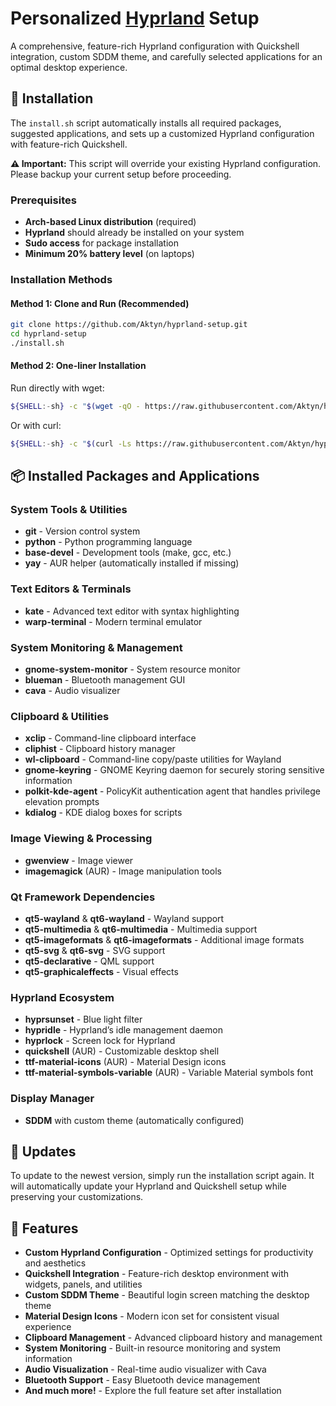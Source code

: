 # Personalized [Hyprland](https://hypr.land/) Setup

A comprehensive, feature-rich Hyprland configuration with Quickshell integration, custom SDDM theme, and carefully selected applications for an optimal desktop experience.

## 🚀 Installation

The `install.sh` script automatically installs all required packages, suggested applications, and sets up a customized Hyprland configuration with feature-rich Quickshell.

**⚠️ Important:** This script will override your existing Hyprland configuration. Please backup your current setup before proceeding.

### Prerequisites

- **Arch-based Linux distribution** (required)
- **Hyprland** should already be installed on your system
- **Sudo access** for package installation
- **Minimum 20% battery level** (on laptops)

### Installation Methods

#### Method 1: Clone and Run (Recommended)

```sh
git clone https://github.com/Aktyn/hyprland-setup.git
cd hyprland-setup
./install.sh
```

#### Method 2: One-liner Installation

Run directly with wget:

```sh
${SHELL:-sh} -c "$(wget -qO - https://raw.githubusercontent.com/Aktyn/hyprland-setup/main/install.sh)"
```

Or with curl:

```sh
${SHELL:-sh} -c "$(curl -Ls https://raw.githubusercontent.com/Aktyn/hyprland-setup/main/install.sh)"
```

## 📦 Installed Packages and Applications

### System Tools & Utilities

- **git** - Version control system
- **python** - Python programming language
- **base-devel** - Development tools (make, gcc, etc.)
- **yay** - AUR helper (automatically installed if missing)

### Text Editors & Terminals

- **kate** - Advanced text editor with syntax highlighting
- **warp-terminal** - Modern terminal emulator

### System Monitoring & Management

- **gnome-system-monitor** - System resource monitor
- **blueman** - Bluetooth management GUI
- **cava** - Audio visualizer

### Clipboard & Utilities

- **xclip** - Command-line clipboard interface
- **cliphist** - Clipboard history manager
- **wl-clipboard** - Command-line copy/paste utilities for Wayland
- **gnome-keyring** - GNOME Keyring daemon for securely storing sensitive information
- **polkit-kde-agent** - PolicyKit authentication agent that handles privilege elevation prompts
- **kdialog** - KDE dialog boxes for scripts

### Image Viewing & Processing

- **gwenview** - Image viewer
- **imagemagick** (AUR) - Image manipulation tools

### Qt Framework Dependencies

- **qt5-wayland** & **qt6-wayland** - Wayland support
- **qt5-multimedia** & **qt6-multimedia** - Multimedia support
- **qt5-imageformats** & **qt6-imageformats** - Additional image formats
- **qt5-svg** & **qt6-svg** - SVG support
- **qt5-declarative** - QML support
- **qt5-graphicaleffects** - Visual effects

### Hyprland Ecosystem

- **hyprsunset** - Blue light filter
- **hypridle** - Hyprland’s idle management daemon
- **hyprlock** - Screen lock for Hyprland
- **quickshell** (AUR) - Customizable desktop shell
- **ttf-material-icons** (AUR) - Material Design icons
- **ttf-material-symbols-variable** (AUR) - Variable Material symbols font

### Display Manager

- **SDDM** with custom theme (automatically configured)

## 🔄 Updates

To update to the newest version, simply run the installation script again. It will automatically update your Hyprland and Quickshell setup while preserving your customizations.

## 🎯 Features

- **Custom Hyprland Configuration** - Optimized settings for productivity and aesthetics
- **Quickshell Integration** - Feature-rich desktop environment with widgets, panels, and utilities
- **Custom SDDM Theme** - Beautiful login screen matching the desktop theme
- **Material Design Icons** - Modern icon set for consistent visual experience
- **Clipboard Management** - Advanced clipboard history and management
- **System Monitoring** - Built-in resource monitoring and system information
- **Audio Visualization** - Real-time audio visualizer with Cava
- **Bluetooth Support** - Easy Bluetooth device management
- **And much more!** - Explore the full feature set after installation
